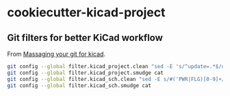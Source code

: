 # cookiecutter-kicad-project

## Git filters for better KiCad workflow

From [Massaging your git for kicad](https://jnavila.github.io/plotkicadsch/).

```bash
git config --global filter.kicad_project.clean "sed -E 's/^update=.*$/update=Date/'"
git config --global filter.kicad_project.smudge cat
git config --global filter.kicad_sch.clean "sed -E s/#('PWR|FLG)[0-9]+/#\1?/'"
git config --global filter.kicad_sch.smudge cat
```
